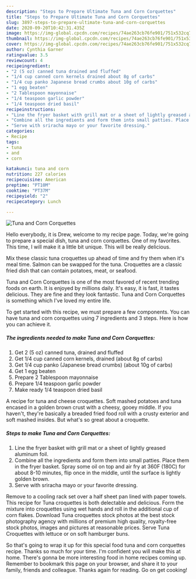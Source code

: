 ```yaml
---
description: "Steps to Prepare Ultimate Tuna and Corn Corquettes"
title: "Steps to Prepare Ultimate Tuna and Corn Corquettes"
slug: 3897-steps-to-prepare-ultimate-tuna-and-corn-corquettes
date: 2020-09-20T10:42:31.435Z
image: https://img-global.cpcdn.com/recipes/74ae263cb76fe901/751x532cq70/tuna-and-corn-corquettes-recipe-main-photo.jpg
thumbnail: https://img-global.cpcdn.com/recipes/74ae263cb76fe901/751x532cq70/tuna-and-corn-corquettes-recipe-main-photo.jpg
cover: https://img-global.cpcdn.com/recipes/74ae263cb76fe901/751x532cq70/tuna-and-corn-corquettes-recipe-main-photo.jpg
author: Cynthia Garner
ratingvalue: 3.5
reviewcount: 4
recipeingredient:
- "2 (5 oz) canned tuna drained and fluffed"
- "1/4 cup canned corn kernels drained about 8g of carbs"
- "1/4 cup panko Japanese bread crumbs about 10g of carbs"
- "1 egg beaten"
- "2 Tablespoon mayonnaise"
- "1/4 teaspoon garlic powder"
- "1/4 teaspoon dried basil"
recipeinstructions:
- "Line the fryer basket with grill mat or a sheet of lightly greased aluminum foil."
- "Combine all the ingredients and form them into small patties. Place them in the fryer basket. Spray some oil on top and air fry at 360F (180C) for about 8-10 minutes, flip once in the middle, until the surface is lightly golden brown."
- "Serve with sriracha mayo or your favorite dressing."
categories:
- Recipe
tags:
- tuna
- and
- corn

katakunci: tuna and corn 
nutrition: 227 calories
recipecuisine: American
preptime: "PT10M"
cooktime: "PT37M"
recipeyield: "2"
recipecategory: Lunch

---
```



![Tuna and Corn Corquettes](https://img-global.cpcdn.com/recipes/74ae263cb76fe901/751x532cq70/tuna-and-corn-corquettes-recipe-main-photo.jpg)

Hello everybody, it is Drew, welcome to my recipe page. Today, we're going to prepare a special dish, tuna and corn corquettes. One of my favorites. This time, I will make it a little bit unique. This will be really delicious.

Mix these classic tuna croquettes up ahead of time and fry them when it&#39;s meal time. Salmon can be swapped for the tuna. Croquettes are a classic fried dish that can contain potatoes, meat, or seafood.

Tuna and Corn Corquettes is one of the most favored of recent trending foods on earth. It is enjoyed by millions daily. It's easy, it is fast, it tastes delicious. They are fine and they look fantastic. Tuna and Corn Corquettes is something which I've loved my entire life.


To get started with this recipe, we must prepare a few components. You can have tuna and corn corquettes using 7 ingredients and 3 steps. Here is how you can achieve it.

<!--inarticleads1-->

##### The ingredients needed to make Tuna and Corn Corquettes:

1. Get 2 (5 oz) canned tuna, drained and fluffed
1. Get 1/4 cup canned corn kernels, drained (about 8g of carbs)
1. Get 1/4 cup panko (Japanese bread crumbs) (about 10g of carbs)
1. Get 1 egg beaten
1. Prepare 2 Tablespoon mayonnaise
1. Prepare 1/4 teaspoon garlic powder
1. Make ready 1/4 teaspoon dried basil


A recipe for tuna and cheese croquettes. Soft mashed potatoes and tuna encased in a golden brown crust with a cheesy, gooey middle. If you haven&#39;t, they&#39;re basically a breaded fried food roll with a crusty exterior and soft mashed insides. But what&#39;s so great about a croquette. 

<!--inarticleads2-->

##### Steps to make Tuna and Corn Corquettes:

1. Line the fryer basket with grill mat or a sheet of lightly greased aluminum foil.
1. Combine all the ingredients and form them into small patties. Place them in the fryer basket. Spray some oil on top and air fry at 360F (180C) for about 8-10 minutes, flip once in the middle, until the surface is lightly golden brown.
1. Serve with sriracha mayo or your favorite dressing.


Remove to a cooling rack set over a half sheet pan lined with paper towels. This recipe for Tuna croquettes is both delectable and delicious. Form the mixture into croquettes using wet hands and roll in the additional cup of corn flakes. Download Tuna croquettes stock photos at the best stock photography agency with millions of premium high quality, royalty-free stock photos, images and pictures at reasonable prices. Serve Tuna Croquettes with lettuce or on soft hamburger buns. 

So that's going to wrap it up for this special food tuna and corn corquettes recipe. Thanks so much for your time. I'm confident you will make this at home. There's gonna be more interesting food in home recipes coming up. Remember to bookmark this page on your browser, and share it to your family, friends and colleague. Thanks again for reading. Go on get cooking!
